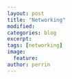 ```yaml
---
layout: post
title: "Networking"
modified:
categories: blog
excerpt: 
tags: [networking]
image:
  feature: 
author: perrin
---
```




